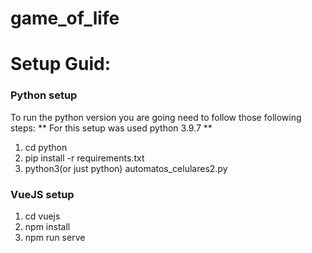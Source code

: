 # game_of_life


# Setup Guid:

### Python setup
To run the python version you are going need to follow those following steps:
** For this setup was used python 3.9.7 **
1. cd python
2. pip install -r requirements.txt
3. python3(or just python) automatos_celulares2.py

### VueJS setup
1. cd vuejs
2. npm install
3. npm run serve
